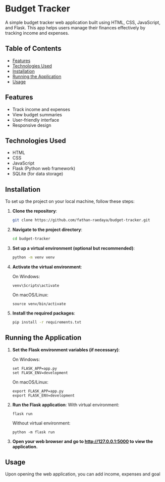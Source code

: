 # Budget Tracker

A simple budget tracker web application built using HTML, CSS, JavaScript, and Flask. This app helps users manage their finances effectively by tracking income and expenses.

## Table of Contents
- [Features](#features)
- [Technologies Used](#technologies-used)
- [Installation](#installation)
- [Running the Application](#running-the-application)
- [Usage](#usage)

## Features
- Track income and expenses
- View budget summaries
- User-friendly interface
- Responsive design

## Technologies Used
- HTML
- CSS
- JavaScript
- Flask (Python web framework)
- SQLite (for data storage)

## Installation

To set up the project on your local machine, follow these steps:

1. **Clone the repository**:

   ```bash
   git clone https://github.com/fathan-raedaya/budget-tracker.git

2. **Navigate to the project directory**:

   ```bash
   cd budget-tracker
   
3. **Set up a virtual environment (optional but recommended)**:

   ```bash
   python -m venv venv
   
4. **Activate the virtual environment**:
   
   On Windows:
   ```
   venv\Scripts\activate
   ```
   On macOS/Linux:
   ```
   source venv/bin/activate
   ```
6. **Install the required packages**:

   ````bash
   pip install -r requirements.txt

## Running the Application

1. **Set the Flask environment variables (if necessary)**:

   On Windows:
   ```
   set FLASK_APP=app.py
   set FLASK_ENV=development
   ```
   On macOS/Linux:
   ```
   export FLASK_APP=app.py
   export FLASK_ENV=development
   ```
   
1. **Run the Flask application**:
   With virtual environment:
   ```
   flask run
   ```
   Without virtual environment:
   ```
   python -m flask run
   ```

2. **Open your web browser and go to http://127.0.0.1:5000 to view the application.**

## Usage

Upon opening the web application, you can add income, expenses and goal

   
